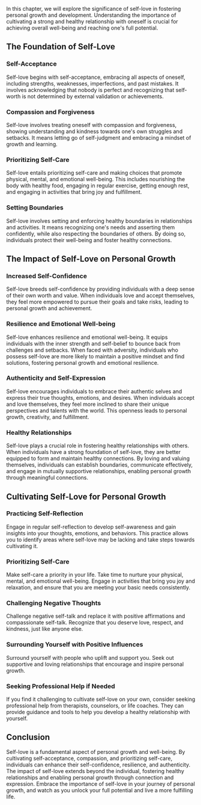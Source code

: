 
In this chapter, we will explore the significance of self-love in fostering personal growth and development. Understanding the importance of cultivating a strong and healthy relationship with oneself is crucial for achieving overall well-being and reaching one's full potential.

## The Foundation of Self-Love

### Self-Acceptance

Self-love begins with self-acceptance, embracing all aspects of oneself, including strengths, weaknesses, imperfections, and past mistakes. It involves acknowledging that nobody is perfect and recognizing that self-worth is not determined by external validation or achievements.

### Compassion and Forgiveness

Self-love involves treating oneself with compassion and forgiveness, showing understanding and kindness towards one's own struggles and setbacks. It means letting go of self-judgment and embracing a mindset of growth and learning.

### Prioritizing Self-Care

Self-love entails prioritizing self-care and making choices that promote physical, mental, and emotional well-being. This includes nourishing the body with healthy food, engaging in regular exercise, getting enough rest, and engaging in activities that bring joy and fulfillment.

### Setting Boundaries

Self-love involves setting and enforcing healthy boundaries in relationships and activities. It means recognizing one's needs and asserting them confidently, while also respecting the boundaries of others. By doing so, individuals protect their well-being and foster healthy connections.

## The Impact of Self-Love on Personal Growth

### Increased Self-Confidence

Self-love breeds self-confidence by providing individuals with a deep sense of their own worth and value. When individuals love and accept themselves, they feel more empowered to pursue their goals and take risks, leading to personal growth and achievement.

### Resilience and Emotional Well-being

Self-love enhances resilience and emotional well-being. It equips individuals with the inner strength and self-belief to bounce back from challenges and setbacks. When faced with adversity, individuals who possess self-love are more likely to maintain a positive mindset and find solutions, fostering personal growth and emotional resilience.

### Authenticity and Self-Expression

Self-love encourages individuals to embrace their authentic selves and express their true thoughts, emotions, and desires. When individuals accept and love themselves, they feel more inclined to share their unique perspectives and talents with the world. This openness leads to personal growth, creativity, and fulfillment.

### Healthy Relationships

Self-love plays a crucial role in fostering healthy relationships with others. When individuals have a strong foundation of self-love, they are better equipped to form and maintain healthy connections. By loving and valuing themselves, individuals can establish boundaries, communicate effectively, and engage in mutually supportive relationships, enabling personal growth through meaningful connections.

## Cultivating Self-Love for Personal Growth

### Practicing Self-Reflection

Engage in regular self-reflection to develop self-awareness and gain insights into your thoughts, emotions, and behaviors. This practice allows you to identify areas where self-love may be lacking and take steps towards cultivating it.

### Prioritizing Self-Care

Make self-care a priority in your life. Take time to nurture your physical, mental, and emotional well-being. Engage in activities that bring you joy and relaxation, and ensure that you are meeting your basic needs consistently.

### Challenging Negative Thoughts

Challenge negative self-talk and replace it with positive affirmations and compassionate self-talk. Recognize that you deserve love, respect, and kindness, just like anyone else.

### Surrounding Yourself with Positive Influences

Surround yourself with people who uplift and support you. Seek out supportive and loving relationships that encourage and inspire personal growth.

### Seeking Professional Help if Needed

If you find it challenging to cultivate self-love on your own, consider seeking professional help from therapists, counselors, or life coaches. They can provide guidance and tools to help you develop a healthy relationship with yourself.

## Conclusion

Self-love is a fundamental aspect of personal growth and well-being. By cultivating self-acceptance, compassion, and prioritizing self-care, individuals can enhance their self-confidence, resilience, and authenticity. The impact of self-love extends beyond the individual, fostering healthy relationships and enabling personal growth through connection and expression. Embrace the importance of self-love in your journey of personal growth, and watch as you unlock your full potential and live a more fulfilling life.
